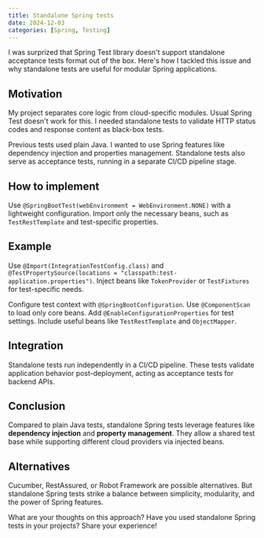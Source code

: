 ```yaml
---
title: Standalone Spring tests
date: 2024-12-03
categories: [Spring, Testing]
---
```


I was surprized that Spring Test library doesn't support standalone acceptance tests format out of the box.
Here's how I tackled this issue and why standalone tests are useful for modular Spring applications.

## Motivation

My project separates core logic from cloud-specific modules. Usual Spring Test doesn't work for this. I needed standalone tests to validate HTTP status codes and response content as black-box tests.

Previous tests used plain Java. I wanted to use Spring features like dependency injection and properties management. Standalone tests also serve as acceptance tests, running in a separate CI/CD pipeline stage.

## How to implement

Use `@SpringBootTest(webEnvironment = WebEnvironment.NONE)` with a lightweight configuration. Import only the necessary beans, such as `TestRestTemplate` and test-specific properties.

## Example

Use `@Import(IntegrationTestConfig.class)` and `@TestPropertySource(locations = "classpath:test-application.properties")`. Inject beans like `TokenProvider` or `TestFixtures` for test-specific needs.

Configure test context with `@SpringBootConfiguration`. Use `@ComponentScan` to load only core beans. Add `@EnableConfigurationProperties` for test settings. Include useful beans like `TestRestTemplate` and `ObjectMapper`.

## Integration

Standalone tests run independently in a CI/CD pipeline. These tests validate application behavior post-deployment, acting as acceptance tests for backend APIs.

## Conclusion

Compared to plain Java tests, standalone Spring tests leverage features like **dependency injection** and **property management**. They allow a shared test base while supporting different cloud providers via injected beans.

## Alternatives

Cucumber, RestAssured, or Robot Framework are possible alternatives. But standalone Spring tests strike a balance between simplicity, modularity, and the power of Spring features.

What are your thoughts on this approach? Have you used standalone Spring tests in your projects? Share your experience!
